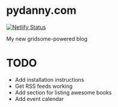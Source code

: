 # pydanny.com

[![Netlify Status](https://api.netlify.com/api/v1/badges/e02ac32d-7eb7-4e14-890c-f68103b05ff7/deploy-status)](https://app.netlify.com/sites/inspiring-agnesi-47d73c/deploys)

My new gridsome-powered blog

# TODO

- Add installation instructions
- Get RSS feeds working
- Add section for listing awesome books
- Add event calendar
